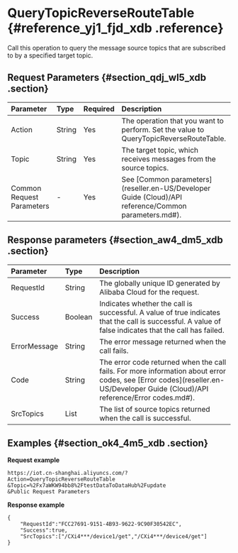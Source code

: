 # QueryTopicReverseRouteTable {#reference_yj1_fjd_xdb .reference}

Call this operation to query the message source topics that are subscribed to by a specified target topic.

## Request Parameters {#section_qdj_wl5_xdb .section}

|Parameter|Type|Required|Description|
|:--------|:---|:-------|:----------|
|Action|String|Yes|The operation that you want to perform. Set the value to QueryTopicReverseRouteTable.|
|Topic|String|Yes|The target topic, which receives messages from the source topics.|
|Common Request Parameters|-|Yes|See [Common parameters](reseller.en-US/Developer Guide (Cloud)/API reference/Common parameters.md#).|

## Response parameters {#section_aw4_dm5_xdb .section}

|Parameter|Type|Description|
|:--------|:---|:----------|
|RequestId|String|The globally unique ID generated by Alibaba Cloud for the request.|
|Success|Boolean|Indicates whether the call is successful. A value of true indicates that the call is successful. A value of false indicates that the call has failed.|
|ErrorMessage|String|The error message returned when the call fails.|
|Code|String|The error code returned when the call fails. For more information about error codes, see [Error codes](reseller.en-US/Developer Guide (Cloud)/API reference/Error codes.md#).|
|SrcTopics|List|The list of source topics returned when the call is successful.|

## Examples {#section_ok4_4m5_xdb .section}

**Request example**

```
https://iot.cn-shanghai.aliyuncs.com/?Action=QueryTopicReverseRouteTable
&Topic=%2Fx7aWKW94bb8%2FtestDataToDataHub%2Fupdate
&Public Request Parameters
```

**Response example**

```
{
    "RequestId":"FCC27691-9151-4B93-9622-9C90F30542EC",
    "Success":true,
    "SrcTopics":["/CXi4***/device1/get","/CXi4***/device4/get"]
}
```

